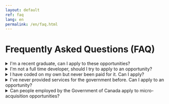 ```yaml
---
layout: default
ref: faq
lang: en
permalink: /en/faq.html
---
```


# Frequently Asked Questions (FAQ)

<details id="faq-001">
<summary>I'm a recent graduate, can I apply to these opportunities?</summary>
<p>Yes! If you meet the criteria, you can definitely put your name in the hat! The micro-acquisition pilot aims to make it as easy as possible to work with the government on low dollar value opportunities. That means that even if it's your first time dealing with the government, you shouldn't be overwhelmed by complex procurement processes.</p>

<p>We want you to be able to spend your time on the work at hand rather than filling in paperwork, and get paid as fast as possible once the work is completed.</p>
</details>

<details id="faq-002">
<summary>I'm not a full time developer, should I try to apply to an opportunity?</summary>
<p>Yes! The opportunities are meant to be open to as many people as possible and even if you don't consider yourself a professional coder, you may have the right skill set to solve the issue at hand!</p>

<p>The application process itself involves little upfront work and the success criteria are defined before getting started. If you are selected and you deliver the goods, then you're paid, whether your full time job is coding or not.</p>
</details>

<details id="faq-003">
<summary>I have coded on my own but never been paid for it. Can I apply?</summary>
<p>Yes! See the answer above! If you're selected and you solve the issue at hand, you get paid. Simple as that!</p>
</details>

<details id="faq-004">
<summary>I've never provided services for the government before. Can I apply to an opportunity?</summary>
<p>Yes! These opportunities are meant to find people with specific skill sets to solve a specific issue in the open. The only thing you need to have is the ability to solve the issue and meet the eligibility criteria.</p>

<p>If you have both, then this is for you!</p>
</details>

<details id="faq-005">
<summary>Can people employed by the Government of Canada apply to micro-acquisition opportunities?</summary>

<p>If you are a Government of Canada employee, you may apply to and be paid for micro-acquisition opportunities.</p>

<p>However, since the the Intellectual Property for any micro-acquisition opportunity rests with the supplier, <strong>you must obtain sign off (via email) from your Director General (DG)</strong> outlining that "the work is being performed on your own time without government resources, and that IP rights would stay with you" before you begin work.
This is because anything produced by an employee of the Crown (whether as part of their job or via a contract) is considered to be Crown property as it is still being created under the direction or control of the Crown (8.1 Ownership of Intellectual Property).
Clause 8.1.3 (a) does specify that this is subject to any agreement to the contrary however and this is where the sign off from the DG is necessary.</p>

<p>Additionally, keep in mind that complying with the <a href="https://www.tbs-sct.gc.ca/pol/doc-eng.aspx?id=32627">Directive on Conflicts of Interest</a> is a condition of your employment. This directive requires the following of persons employed by the Government of Canada:</p>

<blockquote>“4.2.3 Reporting in writing to their deputy head all outside employment and activities, assets, liabilities and interests that might give rise to a real, apparent or potential conflict of interest in relation to their official duties and responsibilities;”</blockquote>

<p>and</p>

<blockquote>“4.2.9 Seeking the approval of their deputy head before entering into a contractual arrangement with the Government of Canada for which they are receiving any direct or indirect benefit or income;”</blockquote>

<p>Please refer to the <a href="https://www.tbs-sct.gc.ca/pol/doc-eng.aspx?id=25049">Values and Ethics Code for the Public Sector</a>, the Directive on Conflict of Interest and your department’s code of conduct for more information.</p>
</details>
